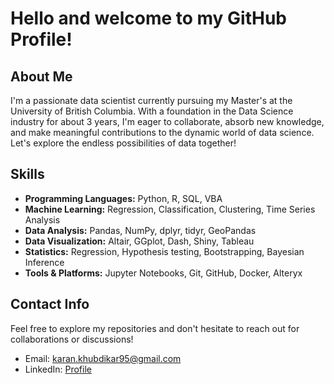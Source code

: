 # Hello and welcome to my GitHub Profile!

## About Me

I'm a passionate data scientist currently pursuing my Master's at the University of British Columbia. With a foundation in the Data Science industry for about 3 years, I'm eager to collaborate, absorb new knowledge, and make meaningful contributions to the dynamic world of data science. Let's explore the endless possibilities of data together! 

## Skills

- **Programming Languages:** Python, R, SQL, VBA
- **Machine Learning:** Regression, Classification, Clustering, Time Series Analysis
- **Data Analysis:** Pandas, NumPy, dplyr, tidyr, GeoPandas
- **Data Visualization:** Altair, GGplot, Dash, Shiny, Tableau
- **Statistics:** Regression, Hypothesis testing, Bootstrapping, Bayesian Inference 
- **Tools & Platforms:** Jupyter Notebooks, Git, GitHub, Docker, Alteryx

## Contact Info

Feel free to explore my repositories and don't hesitate to reach out for collaborations or discussions!
- Email: karan.khubdikar95@gmail.com
- LinkedIn: [Profile](https://www.linkedin.com/in/karan-khubdikar-228946a4/)

